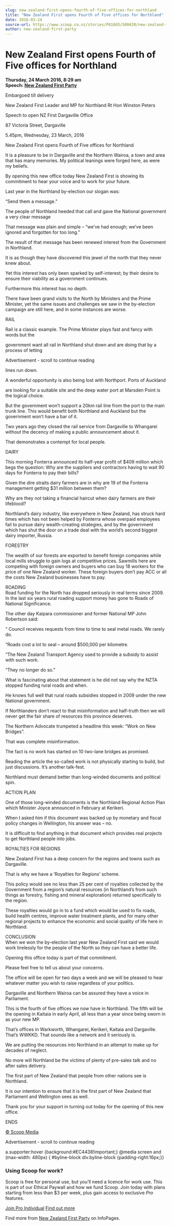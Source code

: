```yaml
---
slug: new-zealand-first-opens-fourth-of-five-offices-for-northland
title: "New Zealand First opens Fourth of Five offices for Northland"
date: 2016-03-24
source-url: https://www.scoop.co.nz/stories/PA1603/S00420/new-zealand-first-opens-fourth-of-five-offices-for-northland.htm
author: new-zealand-first-party
---
```

New Zealand First opens Fourth of Five offices for Northland
============================================================

**Thursday, 24 March 2016, 8:29 am**  
**Speech: [New Zealand First Party](https://info.scoop.co.nz/New_Zealand_First_Party)**

Embargoed till delivery

New Zealand First Leader and MP for Northland Rt Hon Winston Peters

Speech to open NZ First Dargaville Office

87 Victoria Street, Dargaville

5.45pm, Wednesday, 23 March, 2016

New Zealand First opens Fourth of Five offices for Northland

It is a pleasure to be in Dargaville and the Northern Wairoa, a town and area that has many memories. My political leanings were forged here, as were my beliefs.

By opening this new office today New Zealand First is showing its commitment to hear your voice and to work for your future.

Last year in the Northland by-election our slogan was:

“Send them a message.”

The people of Northland heeded that call and gave the National government a very clear message

That message was plain and simple – “we’ve had enough; we’ve been ignored and forgotten for too long.”

The result of that message has been renewed interest from the Government in Northland.

It is as though they have discovered this jewel of the north that they never knew about.

Yet this interest has only been sparked by self-interest; by their desire to ensure their viability as a government continues.

Furthermore this interest has no depth.

There have been grand visits to the North by Ministers and the Prime Minister, yet the same issues and challenges we saw in the by-election campaign are still here, and in some instances are worse.

RAIL

Rail is a classic example. The Prime Minister plays fast and fancy with words but the

government want all rail in Northland shut down and are doing that by a process of letting

Advertisement - scroll to continue reading





lines run down.

A wonderful opportunity is also being lost with Northport. Ports of Auckland

are looking for a suitable site and the deep water port at Marsden Point is the logical choice.

But the government won’t support a 20km rail line from the port to the main trunk line. This would benefit both Northland and Auckland but the government won’t have a bar of it.

Two years ago they closed the rail service from Dargaville to Whangarei without the decency of making a public announcement about it.

That demonstrates a contempt for local people.

DAIRY

This morning Fonterra announced its half-year profit of $409 million which begs the question: Why are the suppliers and contractors having to wait 90 days for Fonterra to pay their bills?

Given the dire straits dairy farmers are in why are 19 of the Fonterra management getting $31 million between them?

Why are they not taking a financial haircut when dairy farmers are their lifeblood?

Northland’s dairy industry, like everywhere in New Zealand, has struck hard times which has not been helped by Fonterra whose overpaid employees fail to pursue dairy wealth-creating strategies, and by the government which has shut the door on a trade deal with the world’s second biggest dairy importer, Russia.

FORESTRY

The wealth of our forests are exported to benefit foreign companies while local mills struggle to gain logs at competitive prices. Sawmills here are competing with foreign owners and buyers who can buy 18 workers for the price of one New Zealand worker. These foreign buyers don’t pay ACC or all the costs New Zealand businesses have to pay.

ROADING  
Road funding for the North has dropped seriously in real terms since 2009. In the last six years rural roading support money has gone to Roads of National Significance.

The other day Kaipara commissioner and former National MP John Robertson said:

” Council receives requests from time to time to seal metal roads. We rarely do.

“Roads cost a lot to seal – around $500,000 per kilometre.

“The New Zealand Transport Agency used to provide a subsidy to assist with such work.

“They no longer do so.”

What is fascinating about that statement is he did not say why the NZTA stopped funding rural roads and when.

He knows full well that rural roads subsidies stopped in 2009 under the new National government.

If Northlanders don’t react to that misinformation and half-truth then we will never get the fair share of resources this province deserves.

The Northern Advocate trumpeted a headline this week: “Work on New Bridges”.

That was complete misinformation.

The fact is no work has started on 10 two-lane bridges as promised.

Reading the article the so-called work is not physically starting to build, but just discussions. It’s another talk-fest.

Northland must demand better than long-winded documents and political spin.

ACTION PLAN

One of those long-winded documents is the Northland Regional Action Plan which Minister Joyce announced in February at Kerikeri.

When I asked him if this document was backed up by monetary and fiscal policy changes in Wellington, his answer was – no.

It is difficult to find anything in that document which provides real projects to get Northland people into jobs.

ROYALTIES FOR REGIONS

New Zealand First has a deep concern for the regions and towns such as Dargaville.

That is why we have a ‘Royalties for Regions’ scheme.

This policy would see no less than 25 per cent of royalties collected by the Government from a region’s natural resources (in Northland’s from such things as forestry, fishing and mineral exploration) returned specifically to the region.

These royalties would go in to a fund which would be used to fix roads, build health centres, improve water treatment plants, and for many other regional projects to enhance the economic and social quality of life here in Northland.

CONCLUSION  
When we won the by-election last year New Zealand First said we would work tirelessly for the people of the North so they can have a better life.

Opening this office today is part of that commitment.

Please feel free to tell us about your concerns.

The office will be open for two days a week and we will be pleased to hear whatever matter you wish to raise regardless of your politics.

Dargaville and Northern Wairoa can be assured they have a voice in Parliament.

This is the fourth of five offices we now have in Northland. The fifth will be the opening in Kaitaia in early April, all less than a year since being sworn in as your new MP.

That’s offices in Warkworth, Whangarei, Kerikeri, Kaitaia and Dargaville. That’s WWKKD. That sounds like a network and it seriously is.

We are putting the resources into Northland in an attempt to make up for decades of neglect.

No more will Northland be the victims of plenty of pre-sales talk and no after sales delivery.

The first part of New Zealand that people from other nations see is Northland.

It is our intention to ensure that it is the first part of New Zealand that Parliament and Wellington sees as well.

Thank you for your support in turning out today for the opening of this new office.

ENDS

  

[© Scoop Media](http://www.scoop.co.nz/about/terms.html)  

Advertisement - scroll to continue reading



a.supporter:hover {background:#EC4438!important;} @media screen and (max-width: 480px) { #byline-block div.byline-block {padding-right:16px;}}

### Using Scoop for work?

Scoop is free for personal use, but you’ll need a licence for work use. This is part of our Ethical Paywall and how we fund Scoop. Join today with plans starting from less than $3 per week, plus gain access to exclusive _Pro_ features.  
  
[Join Pro Individual](https://pro.scoop.co.nz/Individual/?from=ProIn24) [Find out more](https://pro.scoop.co.nz/using-scoop-for-work/?from=ProIn24)

Find more from [New Zealand First Party](https://info.scoop.co.nz/New_Zealand_First_Party) on InfoPages.